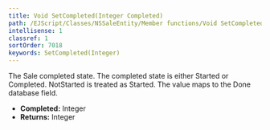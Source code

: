 ```yaml
---
title: Void SetCompleted(Integer Completed)
path: /EJScript/Classes/NSSaleEntity/Member functions/Void SetCompleted(Integer p_0)
intellisense: 1
classref: 1
sortOrder: 7018
keywords: SetCompleted(Integer)
---
```



The Sale completed state. The completed state is either Started or Completed. NotStarted is treated as Started. The value maps to the Done database field.



* **Completed:** Integer
* **Returns:** Integer


